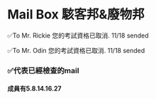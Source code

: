 <!DOCTYPE html>
<html>
<head>
</head>
<body>

<h1>Mail Box  駭客邦&廢物邦</h1>
<p>✅To Mr. Rickie  您的考試資格已取消.  11/18 sended</p>
<p>✅To Mr. Odin    您的考試資格已取消.  11/18 sended<p/>
</body>

<h3>✅代表已經檢查的mail</h3>
<h4>成員有5.8.14.16.27</h4>
</html>

